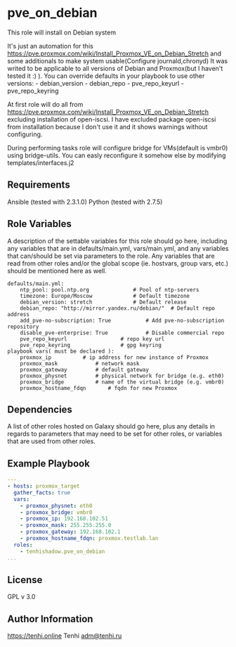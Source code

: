 pve_on_debian
=========

This role will install on Debian system 

It's just an automation for this https://pve.proxmox.com/wiki/Install_Proxmox_VE_on_Debian_Stretch and some additionals to make system usable(Configure journald,chronyd)
It was writed to be applicable to all versions of Debian and Proxmox(but I haven't tested it :) ). 
You can override defaults in your playbook to use other versions:
	- debian_version
	- debian_repo
	- pve_repo_keyurl
	- pve_repo_keyring

At first role will do all from https://pve.proxmox.com/wiki/Install_Proxmox_VE_on_Debian_Stretch excluding installation of open-iscsi.
I have excluded package open-iscsi from installation because I don't use it and it shows warnings without configuring.

During performing tasks role will configure bridge for VMs(default is vmbr0) using bridge-utils. 
You can easly reconfigure it somehow else by modifying templates/interfaces.j2

Requirements
------------

Ansible (tested with 2.3.1.0)
Python (tested with 2.7.5)

Role Variables
--------------

A description of the settable variables for this role should go here, including any variables that are in defaults/main.yml, vars/main.yml, and any variables that can/should be set via parameters to the role. Any variables that are read from other roles and/or the global scope (ie. hostvars, group vars, etc.) should be mentioned here as well.
```
defaults/main.yml:
	ntp_pool: pool.ntp.org				# Pool of ntp-servers
	timezone: Europe/Moscow				# Default timezone
	debian_version: stretch				# Default release
	debian_repo: "http://mirror.yandex.ru/debian/"	# Default repo address
	add_pve-no-subscription: True			# Add pve-no-subscription repository
	disable_pve-enterprise: True			# Disable commercial repo
	pve_repo_keyurl					# repo key url
	pve_repo_keyring				# gpg keyring
playbook vars( must be declared ):
	proxmox_ip			# ip address for new instance of Proxmox
	proxmox_mask			# network mask
	proxmox_gateway			# default gateway
	proxmox_physnet			# physical network for bridge (e.g. eth0)
	proxmox_bridge			# name of the virtual bridge (e.g. vmbr0)
	proxmox_hostname_fdqn		# fqdn for new Proxmox
```
Dependencies
------------

A list of other roles hosted on Galaxy should go here, plus any details in regards to parameters that may need to be set for other roles, or variables that are used from other roles.

Example Playbook
----------------

```yaml
---
- hosts: proxmox_target
  gather_facts: true
  vars:
    - proxmox_physnet: eth0
    - proxmox_bridge: vmbr0
    - proxmox_ip: 192.168.102.51 
    - proxmox_mask: 255.255.255.0
    - proxmox_gateway: 192.168.102.1
    - proxmox_hostname_fdqn: proxmox.testlab.lan
  roles:
    - tenhishadow.pve_on_debian
...
```

License
-------

GPL v 3.0

Author Information
------------------

https://tenhi.online
Tenhi adm@tenhi.ru
